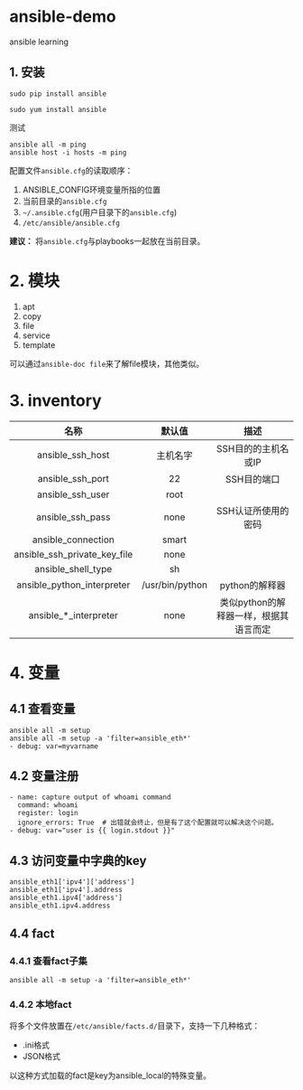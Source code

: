 # ansible-demo
ansible learning

## 1. 安装

```shell
sudo pip install ansible

sudo yum install ansible
```

测试
```shell
ansible all -m ping
ansible host -i hosts -m ping
```

配置文件`ansible.cfg`的读取顺序：

1. ANSIBLE_CONFIG环境变量所指的位置
2. 当前目录的`ansible.cfg`
3. `~/.ansible.cfg`(用户目录下的`ansible.cfg`)
4. `/etc/ansible/ansible.cfg`

**建议：** 将`ansible.cfg`与playbooks一起放在当前目录。

# 2. 模块
1. apt
2. copy
3. file
4. service
5. template

可以通过`ansible-doc file`来了解file模块，其他类似。


# 3. inventory

名称|默认值|描述
:---:|:---:|:---:
ansible_ssh_host|主机名字|SSH目的的主机名或IP
ansible_ssh_port|22|SSH目的端口
ansible_ssh_user|root|
ansible_ssh_pass|none|SSH认证所使用的密码
ansible_connection|smart|
ansible_ssh_private_key_file|none|
ansible_shell_type|sh|
ansible_python_interpreter|/usr/bin/python|python的解释器
ansible\_\*\_interpreter|none|类似python的解释器一样，根据其语言而定

# 4. 变量

## 4.1 查看变量
```shell
ansible all -m setup
ansible all -m setup -a 'filter=ansible_eth*'
- debug: var=myvarname
```

## 4.2 变量注册

```
- name: capture output of whoami command
  command: whoami
  register: login
  ignore_errors: True  # 出错就会终止，但是有了这个配置就可以解决这个问题。
- debug: var="user is {{ login.stdout }}"
```

## 4.3 访问变量中字典的key

```
ansible_eth1['ipv4']['address']
ansible_eth1['ipv4'].address
ansible_eth1.ipv4['address']
ansible_eth1.ipv4.address
```

## 4.4 fact
### 4.4.1 查看fact子集
```
ansible all -m setup -a 'filter=ansible_eth*'
```

### 4.4.2 本地fact
将多个文件放置在`/etc/ansible/facts.d/`目录下，支持一下几种格式：

- .ini格式
- JSON格式

以这种方式加载的fact是key为ansible_local的特殊变量。
